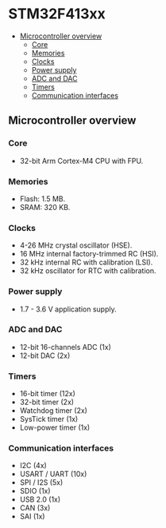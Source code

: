 # STM32F413xx

- [Microcontroller overview](#microcontroller-overview)
    - [Core](#core)
    - [Memories](#memories)
    - [Clocks](#clocks)
    - [Power supply](#power-supply)
    - [ADC and DAC](#adc-and-dac)
    - [Timers](#timers)
    - [Communication interfaces](#communication-interfaces)



## Microcontroller overview


### Core

* 32-bit Arm Cortex-M4 CPU with FPU.


### Memories

* Flash: 1.5 MB.
* SRAM: 320 KB.


### Clocks

* 4-26 MHz crystal oscillator (HSE).
* 16 MHz internal factory-trimmed RC (HSI).
* 32 kHz internal RC with calibration (LSI).
* 32 kHz oscillator for RTC with calibration.


### Power supply

* 1.7 - 3.6 V application supply.


### ADC and DAC

* 12-bit 16-channels ADC (1x)
* 12-bit DAC (2x)


### Timers

* 16-bit timer (12x)
* 32-bit timer (2x)
* Watchdog timer (2x)
* SysTick timer (1x)
* Low-power timer (1x)


### Communication interfaces

* I2C (4x)
* USART / UART (10x)
* SPI / I2S (5x)
* SDIO (1x)
* USB 2.0 (1x)
* CAN (3x)
* SAI (1x)

